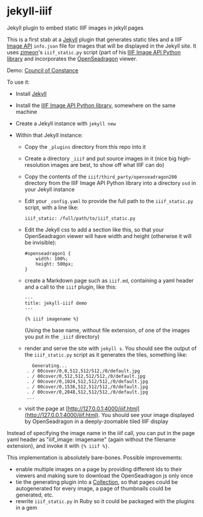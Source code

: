 # jekyll-iiif
Jekyll plugin to embed static IIIF images in jekyll pages

This is a first stab at a [Jekyll](https://jekyllrb.com/) plugin that generates static tiles and a IIIF [Image API](http://iiif.io/api/image/2.1/) ```info.json``` file for images that will be displayed in the Jekyll site. It uses [zimeon](https://github.com/zimeon/)'s ```iiif_static.py``` script (part of his [IIIF Image API Python library](https://github.com/zimeon/iiif) and incorporates the [OpenSeadragon](https://openseadragon.github.io/) viewer.

Demo: [Council of Constance](https://www.wallandbinkley.com/projects/2016/jekyll-iiif-demo/)

To use it:

- Install [Jekyll](https://jekyllrb.com/)
- Install the [IIIF Image API Python library](https://github.com/zimeon/iiif), somewhere on the same machine
- Create a Jekyll instance with ```jekyll new```
- Within that Jekyll instance:
	- Copy the ```_plugins``` directory from this repo into it
	- Create a directory ```_iiif``` and put source images in it (nice big high-resolution images are best, to show off what IIIF can do)
	- Copy the contents of the ```iiif/third_party/openseadragon200``` directory from the IIIF Image API Python library into a directory ```osd``` in your Jekyll instance
	- Edit your ```_config.yaml``` to provide the full path to the ```iiif_static.py``` script, with a line like:

		```iiif_static: /full/path/to/iiif_static.py```

	- Edit the Jekyll css to add a section like this, so that your OpenSeadragon viewer will have width and height (otherwise it will be invisible):

		```
		#openseadragon1 {
			width: 100%;
			height: 500px;
		}
		```

	- create a Markdown page such as ```iiif.md```, containing a yaml header  and a call to the ```iiif``` plugin, like this:

		```
		---
		title: jekyll-iiif demo
		---

		{% iiif imagename %}
		```

		(Using the base name, without file extension, of one of the images you put in the ```_iiif``` directory) 

	- render and serve the site with ```jekyll s```. You should see the output of the ```iiif_static.py``` script as it generates the tiles, something like:

	```
	      Generating... 
		. / 00cover/0,0,512,512/512,/0/default.jpg
		. / 00cover/0,512,512,512/512,/0/default.jpg
		. / 00cover/0,1024,512,512/512,/0/default.jpg
		. / 00cover/0,1536,512,512/512,/0/default.jpg
		. / 00cover/0,2048,512,512/512,/0/default.jpg
		...
	```

	- visit the page at [http://127.0.0.1:4000/iiif.html](http://127.0.0.1:4000/iiif.html). You should see your image displayed by OpenSeadragon in a deeply-zoomable tiled IIIF display

Instead of specifying the image name in the iiif call, you can put in the page yaml header as "iiif_image: imagename" (again without the filename extension), and invoke it with ```{% iiif %}```. 

This implementation is absolutely bare-bones. Possible improvements:

- enable multiple images on a page by providing different ids to their viewers and making sure to download the OpenSeadragon js only once
- tie the generating plugin into a [Collection](https://jekyllrb.com/docs/collections/), so that pages could be autogenerated for every image, a page of thumbnails could be generated, etc.
- rewrite ```iiif_static.py``` in Ruby so it could be packaged with the plugins in a gem